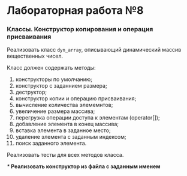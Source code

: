 # Лабораторная работа №8
### Классы. Конструктор копирования и операция присваивания

Реализовать класс `dyn_array`, описывающий динамический массив вещественных чисел.

Класс должен содержать методы:
1. конструкторы по умолчанию;
2. конструктор с заданнием размера;
3. деструктор;
4. конструктор копии и операцию присваивания;
5. вычисление количества элемемнтов;
6. увеличение размера массива;
7. перегрузка операции доступа к элементам (operator[]);
8. добавление элемента в конец массива;
9. вставка элемента в заданное место;
10. удаление элемента с заданным индексом;
12. поиск заданного элемента.

Реализовать тесты для всех методов класса.

_*_  __Реализовать конструктор из файла с заданным именем__
